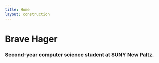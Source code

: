 ```yaml
---
title: Home
layout: construction
---
```


# Brave Hager
### Second-year computer science student at SUNY New Paltz.
